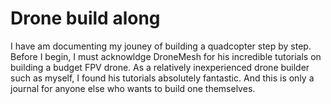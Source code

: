 # Drone build along

I have am documenting my jouney of building a quadcopter step by step. Before I begin, I must acknowldge DroneMesh for his incredible tutorials on building a budget FPV drone. As a relatively inexperienced drone builder such as myself, I found his tutorials absolutely fantastic. And this is only a journal for anyone else who wants to build one themselves.
